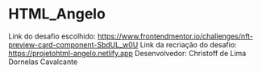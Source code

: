# HTML_Angelo
Link do desafio escolhido: https://www.frontendmentor.io/challenges/nft-preview-card-component-SbdUL_w0U
Link da recriação do desafio: https://projetohtml-angelo.netlify.app
Desenvolvedor: Christoff de Lima Dornelas Cavalcante
